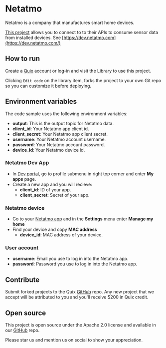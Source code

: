 # Netatmo

Netatmo is a company that manufactures smart home devices. 

[This project](https://github.com/quixio/quix-library/tree/main/python/sources/Netatmo) allows you to connect to to their APIs to consume sensor data from installed devices. See [https://dev.netatmo.com](https://dev.netatmo.com/) 

## How to run

Create a [Quix](https://portal.platform.quix.ai/self-sign-up?xlink=github) account or log-in and visit the Library to use this project.

Clicking `Edit code` on the library item, forks the project to your own Git repo so you can customize it before deploying.

## Environment variables

The code sample uses the following environment variables:

- **output**: This is the output topic for Netatmo data.
- **client_id**: Your Netatmo app client id.
- **client_secret**: Your Netatmo app client secret.
- **username**: Your Netatmo account username.
- **password**: Your Netatmo account password.
- **device_id**: Your Netatmo device id.

### Netatmo Dev App
- In [Dev portal](https://dev.netatmo.com/), go to profile submenu in right top corner and enter **My apps** page.
- Create a new app and you will recieve:
  - **client_id**: ID of your app.
  - **client_secret**: Secret of your app.

### Netatmo device
- Go to your [Netatmo app](https://my.netatmo.com/app/station) and in the **Settings** menu enter **Manage my home**
- Find your device and copy **MAC address**
  - **device_id**: MAC address of your device.

### User account
- **username**: Email you use to log in into the Netatmo app.
- **password**: Password you use to log in into the Netatmo app.

## Contribute

Submit forked projects to the Quix [GitHub](https://github.com/quixio/quix-library) repo. Any new project that we accept will be attributed to you and you'll receive $200 in Quix credit.

## Open source

This project is open source under the Apache 2.0 license and available in our [GitHub](https://github.com/quixio/quix-library) repo.

Please star us and mention us on social to show your appreciation.

